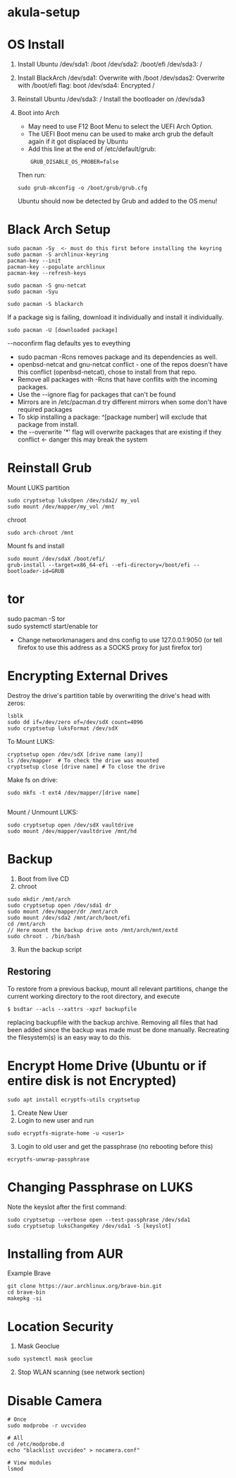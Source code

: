 # akula-setup

# OS Install

1. Install Ubuntu
	/dev/sda1: /boot
	/dev/sda2: /boot/efi
	/dev/sda3: /

2. Install BlackArch
	/dev/sda1: Overwrite with /boot
	/dev/sdas2: Overwrite with /boot/efi flag: boot
	/dev/sda4: Encrypted /
3. Reinstall Ubuntu
	/dev/sda3: / Install the bootloader on /dev/sda3
4. Boot into Arch 
	- May need to use F12 Boot Menu to select the UEFI Arch Option. 
	- The UEFI Boot menu can be used to make arch grub the default again if it got displaced by Ubuntu
	- Add this line at the end of /etc/default/grub: 
	```
		GRUB_DISABLE_OS_PROBER=false
	```
	Then run: 

	```
	sudo grub-mkconfig -o /boot/grub/grub.cfg
	```
	Ubuntu should now be detected by Grub and added to the OS menu!
    
 # Black Arch Setup
 ```
 sudo pacman -Sy  <- must do this first before installing the keyring
 sudo pacman -S archlinux-keyring 
 pacman-key --init
 pacman-key --populate archlinux
 pacman-key --refresh-keys
 
 sudo pacman -S gnu-netcat  
 sudo pacman -Syu
 
 sudo pacman -S blackarch 
 ```
 If a package sig is failing, download it individually and install it individually. 
 ```
 sudo pacman -U [downloaded package]
 ```
 
 --noconfirm flag defaults yes to eveything
 - sudo pacman -Rcns removes package and its dependencies as well. <br/>
 - openbsd-netcat and gnu-netcat conflict - one of the repos doesn't have this conflict (openbsd-netcat), chose to install from that repo. 
- Remove all packages with -Rcns that have conflits with the incoming packages. 
- Use the --ignore flag for packages that can't be found
- Mirrors are in /etc/pacman.d try different mirrors when some don't have required packages
- To skip installing a package: ^[package number] will exclude that package from install. 
- the --overwrite '*' flag will overwrite packages that are existing if they conflict <- danger this may break the system

# Reinstall Grub

Mount LUKS partition
```
sudo cryptsetup luksOpen /dev/sda2/ my_vol
sudo mount /dev/mapper/my_vol /mnt
```
chroot
```
sudo arch-chroot /mnt
```
Mount fs and install 
```
sudo mount /dev/sdaX /boot/efi/
grub-install --target=x86_64-efi --efi-directory=/boot/efi --bootloader-id=GRUB
```

# tor
sudo pacman -S tor <br/>
sudo systemctl start/enable tor
- Change networkmanagers and dns config to use 127.0.0.1:9050 (or tell firefox to use this address as a SOCKS proxy for just firefox tor) 

# Encrypting External Drives
Destroy the drive's partition table by overwriting the drive's head with zeros:
```
lsblk
sudo dd if=/dev/zero of=/dev/sdX count=4096
sudo cryptsetup luksFormat /dev/sdX
```
To Mount LUKS: 
```
cryptsetup open /dev/sdX [drive name (any)]
ls /dev/mapper  # To check the drive was mounted
cryptsetup close [drive name] # To close the drive
```
Make fs on drive: 
```
sudo mkfs -t ext4 /dev/mapper/[drive name]


```
Mount / Unmount LUKS: 
```
sudo cryptsetup open /dev/sdX vaultdrive
sudo mount /dev/mapper/vaultdrive /mnt/hd
```
# Backup
1. Boot from live CD
2. chroot
```
sudo mkdir /mnt/arch
sudo cryptsetup open /dev/sda1 dr
sudo mount /dev/mapper/dr /mnt/arch
sudo mount /dev/sda2 /mnt/arch/boot/efi
cd /mnt/arch
// Here mount the backup drive onto /mnt/arch/mnt/extd
sudo chroot . /bin/bash
```
3. Run the backup script

## Restoring
To restore from a previous backup, mount all relevant partitions, change the current working directory to the root directory, and execute
```
$ bsdtar --acls --xattrs -xpzf backupfile
```
replacing backupfile with the backup archive. Removing all files that had been added since the backup was made must be done manually. Recreating the filesystem(s) is an easy way to do this. 

# Encrypt Home Drive (Ubuntu or if entire disk is not Encrypted) 
```
sudo apt install ecryptfs-utils cryptsetup
```
1. Create New User
2. Login to new user and run
```
sudo ecryptfs-migrate-home -u <user1>
```
3. Login to old user and get the passphrase (no rebooting before this)
```
ecryptfs-unwrap-passphrase
```

# Changing Passphrase on LUKS
Note the keyslot after the first command: 
```
sudo cryptsetup --verbose open --test-passphrase /dev/sda1
sudo cryptsetup luksChangeKey /dev/sda1 -S [keyslot]
```
# Installing from AUR
Example Brave 
```
git clone https://aur.archlinux.org/brave-bin.git
cd brave-bin
makepkg -si
```
# Location Security
1. Mask Geoclue
```
sudo systemctl mask geoclue
```
2. Stop WLAN scanning (see network section)

# Disable Camera
```
# Once
sudo modprobe -r uvcvideo

# All
cd /etc/modprobe.d
echo "blacklist uvcvideo" > nocamera.conf"

# View modules
lsmod
```
